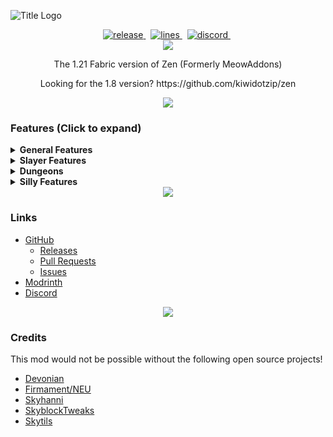 ![Title Logo](https://i.imgur.com/89LZy2p.png)
<div align="center">
    <a href="https://github.com/kiwidotzip/zen/releases/latest" target="_blank">
        <img src="https://img.shields.io/github/v/release/kiwidotzip/zen?include_prereleases&label=Latest&logo=Github&logoColor=FFFFFF&labelColor=262626&color=0074D4&style=for-the-badge" alt="release">
    </a>&nbsp;
    <a href="https://github.com/kiwidotzip/zen/graphs/code-frequency" target="_blank">
        <img src="https://img.shields.io/github/license/kiwidotzip/zen?label=License&logo=Github&logoColor=FFFFFF&labelColor=262626&color=0074D4&style=for-the-badge" alt="lines">
    </a>&nbsp;
    <a href="https://discord.gg/MDw2Q9eBdw" target="_blank">
        <img src="https://img.shields.io/discord/1353646371407659018?label=Discord&logo=Discord&logoColor=FFFFFF&labelColor=262626&color=0074D4&style=for-the-badge" alt="discord">
    </a>&nbsp;
</div>
<div align="center"><img src='https://i.imgur.com/0KOjr5l.png'/></div>


<p align="center">The 1.21 Fabric version of Zen (Formerly MeowAddons)</p>
<p align="center">Looking for the 1.8 version? https://github.com/kiwidotzip/zen</p>

<div align="center"><img src='https://i.imgur.com/0KOjr5l.png'/></div>

### Features (Click to expand)

<details>
  <summary><strong>General Features</strong></summary>

- Armor HUD
- Arrow poison tracker
- Block overlay
- Better Auction House messages
- Better Bazaar messages
- Chat cleaner
- Calculator
- Custom entity damage tint
- Custom model size
- Damage Tracker
- Entity Highlight
- Fire freeze overlay
- Guild message formatter
- Party message formatter
- Ragnarock alert
- Remove selfie camera
- Same server alert
- Vanilla HP Hud
- World age message
- Hide fire overlay
- Hide falling blocks
- Hide status effects
- Hide thunder
- Hide enderman tp
- Hide non-starred mob nametags
- Hide death animation
- Hide damage in dungeons
- Hide fog
- Remove chat history limit
- No hurt cam bob

</details>

<details>
  <summary><strong>Slayer Features</strong></summary>

- Slayer timer
- Slayer highlight
- Slayer stats
- Enderman laser timer
- Miniboss spawn alert
- Vengeance proc timer
- Vengeance damage tracker
- Carry counter [a LOT of stuff]
</details>

<details>
  <summary><strong>Dungeons</strong></summary>

- Architect draft stuff
- Blood timer
- Crypt reminder
- Custom party finder messages
- Fire freeze timer
- Livid highlight, Line to correct Livid, Hide incorrect Livid
- Livid ice spray timer
- Key alert
- Key highlight
- Starred mobs highlight
- Scarf spawn timer and scarf minion spawn timers
- Server lag timer
- Terminal tracker
</details>

<details>
  <summary><strong>Silly Features</strong></summary>

- Automeow
- Meow count
- Meow chat sounds
- Meow death sounds
- Meow message translator
</details>

<div align="center"><img src='https://i.imgur.com/0KOjr5l.png'/></div>

### Links

- [GitHub](https://github.com/kiwidotzip/zen)
    - [Releases](https://github.com/kiwidotzip/zen/releases)
    - [Pull Requests](https://github.com/kiwidotzip/zen/pulls)
    - [Issues](https://github.com/kiwidotzip/zen/issues)
- [Modrinth](https://modrinth.com/mod/zenmod)
- [Discord](https://discordapp.com/invite/KPmHQUC97G)

<div align="center"><img src='https://i.imgur.com/0KOjr5l.png'/></div>

### Credits
This mod would not be possible without the following open source projects!

- [Devonian](https://github.com/Synnerz/Devonian)
- [Firmament/NEU](https://github.com/nea89o/Firmament)
- [Skyhanni](https://github.com/hannibal002/SkyHanni)
- [SkyblockTweaks](https://github.com/MrFast-js/Skyblock-Tweaks/)
- [Skytils](https://github.com/Skytils/SkytilsMod)

